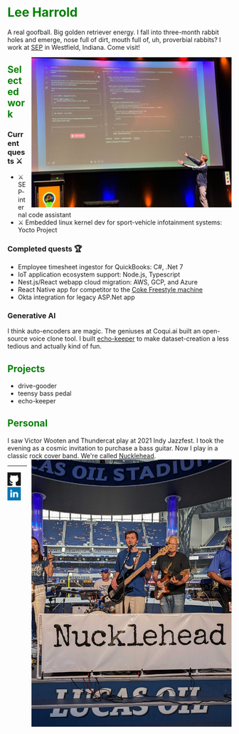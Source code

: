 # <span style="color:green">Lee Harrold</span>

A real goofball. Big golden retriever energy. I fall into three-month rabbit holes and emerge, nose full of dirt, mouth full of, uh, proverbial rabbits? I work at [SEP](https://sep.com/) in Westfield, Indiana. Come visit!

<img src="/assets/wizard_fingers.jpg" alt="Lee presenting a slideshow at a conference" width="450" style="float: right; margin-bottom: 5px; margin-left: 10px;"/>

## <span style="color:green">Selected work</span>

### Current quests ⚔️

- ⚔️ SEP-internal code assistant
- ⚔️ Embedded linux kernel dev for sport-vehicle infotainment systems: Yocto Project

### Completed quests 🏆

- Employee timesheet ingestor for QuickBooks: C#, .Net 7
- IoT application ecosystem support: Node.js, Typescript
- Nest.js/React webapp cloud migration: AWS, GCP, and Azure
- React Native app for competitor to the [Coke Freestyle machine](https://www.coca-colafreestyle.com/)
- Okta integration for legacy ASP.Net app

### Generative AI

I think auto-encoders are magic. The geniuses at Coqui.ai built an open-source voice clone tool. I built [echo-keeper](https://github.com/Harrolee/echo-keeper) to make dataset-creation a less tedious and actually kind of fun.

## <span style="color:green">Projects</span>

- drive-gooder
- teensy bass pedal
- echo-keeper

## <span style="color:green">Personal</span>

I saw Victor Wooten and Thundercat play at 2021 Indy Jazzfest. I took the evening as a cosmic invitation to purchase a bass guitar. Now I play in a classic rock cover band. We're called [Nucklehead](https://www.facebook.com/NuckleheadBand/).
<img src="/assets/lee_colts.jpg" alt="Lee playing bass guitar at a Colts game" width="450" style="float: right; margin-bottom: 5px; margin-left: 10px;"/>

---

<a href="http://www.github.com/harrolee"><img src="https://raw.githubusercontent.com/edent/SuperTinyIcons/master/images/svg/github.svg" alt="Github icon" width=30></a>
<a href="https://www.linkedin.com/in/lee-harrold/"><img src="https://raw.githubusercontent.com/edent/SuperTinyIcons/master/images/svg/linkedin.svg" alt="LinkedIn icon" width=30></a>

<!-- update your twitter, Lee: -->
<!-- <a href="http://www.twitter.com/leeharroldtypes"><img src="https://raw.githubusercontent.com/edent/SuperTinyIcons/master/images/svg/twitter.svg" alt="Twitter icon" width=30></a> -->
